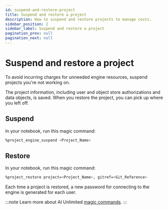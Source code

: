 ```yaml
---
id: suspend-and-restore-project
title: Suspend and restore a project
description: How to suspend and restore projects to manage costs.
sidebar_position: 2
sidebar_label: Suspend and restore a project
pagination_prev: null
pagination_next: null
---
```


# Suspend and restore a project

To avoid incurring charges for unneeded engine resources, suspend projects you're not working on.

The project information, including user and object store authorizations and data objects, is saved. When you restore the project, you can pick up where you left off.

## Suspend

In your notebook, run this magic command:

```bash 
%project_engine_suspend <Project_Name>
```


## Restore

In your notebook, run this magic command: 

```bash 
%project_restore project=<Project_Name>, gitref=<Git_Reference>
```

Each time a project is restored, a new password for connecting to the engine is generated for each user.

:::note
Learn more about AI Unlimited [magic commands](/docs/explore-and-analyze-data/magic-commands.md).
:::


